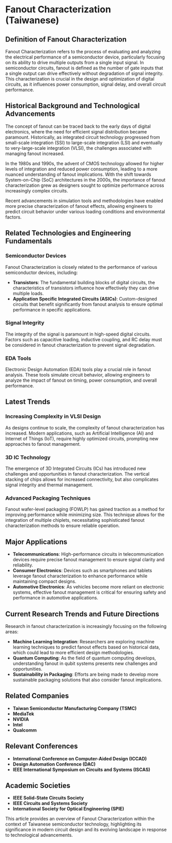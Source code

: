 # Fanout Characterization (Taiwanese)

## Definition of Fanout Characterization

Fanout Characterization refers to the process of evaluating and analyzing the electrical performance of a semiconductor device, particularly focusing on its ability to drive multiple outputs from a single input signal. In semiconductor circuits, fanout is defined as the number of gate inputs that a single output can drive effectively without degradation of signal integrity. This characterization is crucial in the design and optimization of digital circuits, as it influences power consumption, signal delay, and overall circuit performance.

## Historical Background and Technological Advancements

The concept of fanout can be traced back to the early days of digital electronics, where the need for efficient signal distribution became paramount. Historically, as integrated circuit technology progressed from small-scale integration (SSI) to large-scale integration (LSI) and eventually to very-large-scale integration (VLSI), the challenges associated with managing fanout increased. 

In the 1980s and 1990s, the advent of CMOS technology allowed for higher levels of integration and reduced power consumption, leading to a more nuanced understanding of fanout implications. With the shift towards System-on-Chip (SoC) architectures in the 2000s, the importance of fanout characterization grew as designers sought to optimize performance across increasingly complex circuits.

Recent advancements in simulation tools and methodologies have enabled more precise characterization of fanout effects, allowing engineers to predict circuit behavior under various loading conditions and environmental factors.

## Related Technologies and Engineering Fundamentals

### Semiconductor Devices
Fanout Characterization is closely related to the performance of various semiconductor devices, including:

- **Transistors**: The fundamental building blocks of digital circuits, the characteristics of transistors influence how effectively they can drive multiple loads.
- **Application Specific Integrated Circuits (ASICs)**: Custom-designed circuits that benefit significantly from fanout analysis to ensure optimal performance in specific applications.

### Signal Integrity
The integrity of the signal is paramount in high-speed digital circuits. Factors such as capacitive loading, inductive coupling, and RC delay must be considered in fanout characterization to prevent signal degradation.

### EDA Tools
Electronic Design Automation (EDA) tools play a crucial role in fanout analysis. These tools simulate circuit behavior, allowing engineers to analyze the impact of fanout on timing, power consumption, and overall performance.

## Latest Trends

### Increasing Complexity in VLSI Design
As designs continue to scale, the complexity of fanout characterization has increased. Modern applications, such as Artificial Intelligence (AI) and Internet of Things (IoT), require highly optimized circuits, prompting new approaches to fanout management.

### 3D IC Technology
The emergence of 3D Integrated Circuits (ICs) has introduced new challenges and opportunities in fanout characterization. The vertical stacking of chips allows for increased connectivity, but also complicates signal integrity and thermal management.

### Advanced Packaging Techniques
Fanout wafer-level packaging (FOWLP) has gained traction as a method for improving performance while minimizing size. This technique allows for the integration of multiple chiplets, necessitating sophisticated fanout characterization methods to ensure reliable operation.

## Major Applications

- **Telecommunications**: High-performance circuits in telecommunication devices require precise fanout management to ensure signal clarity and reliability.
- **Consumer Electronics**: Devices such as smartphones and tablets leverage fanout characterization to enhance performance while maintaining compact designs.
- **Automotive Electronics**: As vehicles become more reliant on electronic systems, effective fanout management is critical for ensuring safety and performance in automotive applications.

## Current Research Trends and Future Directions

Research in fanout characterization is increasingly focusing on the following areas:

- **Machine Learning Integration**: Researchers are exploring machine learning techniques to predict fanout effects based on historical data, which could lead to more efficient design methodologies.
- **Quantum Computing**: As the field of quantum computing develops, understanding fanout in qubit systems presents new challenges and opportunities.
- **Sustainability in Packaging**: Efforts are being made to develop more sustainable packaging solutions that also consider fanout implications.

## Related Companies

- **Taiwan Semiconductor Manufacturing Company (TSMC)**
- **MediaTek**
- **NVIDIA**
- **Intel**
- **Qualcomm**

## Relevant Conferences

- **International Conference on Computer-Aided Design (ICCAD)**
- **Design Automation Conference (DAC)**
- **IEEE International Symposium on Circuits and Systems (ISCAS)**

## Academic Societies

- **IEEE Solid-State Circuits Society**
- **IEEE Circuits and Systems Society**
- **International Society for Optical Engineering (SPIE)** 

This article provides an overview of Fanout Characterization within the context of Taiwanese semiconductor technology, highlighting its significance in modern circuit design and its evolving landscape in response to technological advancements.